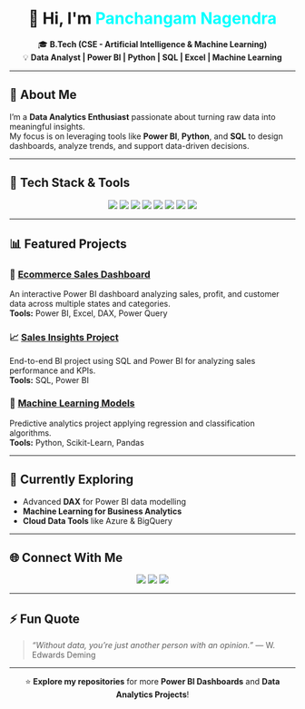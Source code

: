 <!-- Profile Header -->
<h1 align="center">👋 Hi, I'm <span style="color:#00FFFF;">Panchangam Nagendra</span></h1>

<p align="center">
🎓 <b>B.Tech (CSE - Artificial Intelligence & Machine Learning)</b><br>
💡 <b>Data Analyst | Power BI | Python | SQL | Excel | Machine Learning</b>
</p>

---

## 🚀 About Me  
I’m a **Data Analytics Enthusiast** passionate about turning raw data into meaningful insights.  
My focus is on leveraging tools like **Power BI**, **Python**, and **SQL** to design dashboards, analyze trends, and support data-driven decisions.  

---

## 🧰 Tech Stack & Tools  

<p align="center">
  <img src="https://img.shields.io/badge/Power%20BI-F2C811?style=for-the-badge&logo=powerbi&logoColor=black"/>
  <img src="https://img.shields.io/badge/Python-3776AB?style=for-the-badge&logo=python&logoColor=white"/>
  <img src="https://img.shields.io/badge/SQL-025E8C?style=for-the-badge&logo=postgresql&logoColor=white"/>
  <img src="https://img.shields.io/badge/Excel-217346?style=for-the-badge&logo=microsoftexcel&logoColor=white"/>
  <img src="https://img.shields.io/badge/Tableau-E97627?style=for-the-badge&logo=tableau&logoColor=white"/>
  <img src="https://img.shields.io/badge/Scikit--Learn-F7931E?style=for-the-badge&logo=scikitlearn&logoColor=white"/>
  <img src="https://img.shields.io/badge/Pandas-150458?style=for-the-badge&logo=pandas&logoColor=white"/>
  <img src="https://img.shields.io/badge/NumPy-013243?style=for-the-badge&logo=numpy&logoColor=white"/>
</p>

---

## 📊 Featured Projects  

### 🛒 [Ecommerce Sales Dashboard](https://github.com/Panchangam-Nagendra/Ecommerce-Sales-Dashboard)
An interactive Power BI dashboard analyzing sales, profit, and customer data across multiple states and categories.  
**Tools:** Power BI, Excel, DAX, Power Query  

### 📈 [Sales Insights Project](https://github.com/Panchangam-Nagendra/Sales-Insights)
End-to-end BI project using SQL and Power BI for analyzing sales performance and KPIs.  
**Tools:** SQL, Power BI  

### 🤖 [Machine Learning Models](https://github.com/Panchangam-Nagendra/Machine-Learning)
Predictive analytics project applying regression and classification algorithms.  
**Tools:** Python, Scikit-Learn, Pandas  

---

## 🌱 Currently Exploring  
- Advanced **DAX** for Power BI data modelling  
- **Machine Learning for Business Analytics**  
- **Cloud Data Tools** like Azure & BigQuery  

---

## 🌐 Connect With Me  

<p align="center">
  <a href="https://www.linkedin.com/in/panchangam-nagendra/"><img src="https://img.shields.io/badge/LinkedIn-0A66C2?style=for-the-badge&logo=linkedin&logoColor=white"/></a>
  <a href="mailto:panchangamnagendra@gmail.com"><img src="https://img.shields.io/badge/Email-D14836?style=for-the-badge&logo=gmail&logoColor=white"/></a>
  <a href="https://github.com/Panchangam-Nagendra"><img src="https://img.shields.io/badge/GitHub-000000?style=for-the-badge&logo=github&logoColor=white"/></a>
</p>

---

## ⚡ Fun Quote  
> *“Without data, you’re just another person with an opinion.”* — W. Edwards Deming  

---

<p align="center">
⭐ <b>Explore my repositories</b> for more <b>Power BI Dashboards</b> and <b>Data Analytics Projects</b>!
</p>
